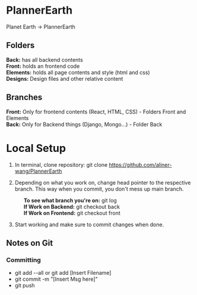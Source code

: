 # PlannerEarth
Planet Earth -> PlannerEarth

## Folders
**Back:** has all backend contents     
**Front:** holds an frontend code     
**Elements:** holds all page contents and style (html and css)     
**Designs:** Design files and other relative content     


## Branches
**Front:** Only for frontend contents (React, HTML, CSS) - Folders Front and Elements     
**Back:** Only for Backend things (Django, Mongo...) - Folder Back       


# Local Setup

1. In terminal, clone repository: git clone https://github.com/aliner-wang/PlannerEarth

2. Depending on what you work on, change head pointer to the respective branch. This way when you commit, you don't mess up main branch. 
 
&nbsp;&nbsp;&nbsp;&nbsp;&nbsp;&nbsp;&nbsp;&nbsp;&nbsp;&nbsp;&nbsp;&nbsp;**To see what branch you're on:** git log        
&nbsp;&nbsp;&nbsp;&nbsp;&nbsp;&nbsp;&nbsp;&nbsp;&nbsp;&nbsp;&nbsp;&nbsp;**If Work on Backend:** git checkout back                     
&nbsp;&nbsp;&nbsp;&nbsp;&nbsp;&nbsp;&nbsp;&nbsp;&nbsp;&nbsp;&nbsp;&nbsp;**If Work on Frontend:** git checkout front

3. Start working and make sure to commit changes when done. 


## Notes on Git

### Committing
- git add --all or git add [Insert Filename]
- git commit -m "[Insert Msg here]"
- git push







